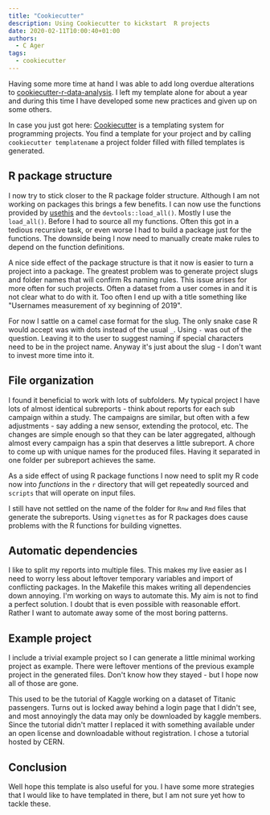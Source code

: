 ```yaml
---
title: "Cookiecutter"
description: Using Cookiecutter to kickstart  R projects
date: 2020-02-11T10:00:40+01:00
authors:
  - C Ager
tags:
  - cookiecutter
---
```


Having some more time at hand I was able to add long overdue alterations to [cookiecutter-r-data-analysis](https://github.com/bdcaf/cookiecutter-r-data-analysis).
I left my template alone for about a year and during this time I have developed some new practices and given up on some others.

<!--more-->

In case you just got here: [Cookiecutter](https://github.com/audreyr/cookiecutter) is a templating system for programming projects. 
You find a template for your project and by calling `cookiecutter templatename` a project folder filled with filled templates is generated.

## R package structure

I now try to stick closer to the R package folder structure.
Although I am not working on packages this brings a few benefits. 
I can now use the functions provided by [usethis](https://usethis.r-lib.org/) and the `devtools::load_all()`.
Mostly I use the `load_all()`. 
Before I had to source all my functions. Often this got in a tedious recursive task, or even worse I had to build a package just for the functions.
The downside being I now need to manually create make rules to depend on the function definitions.

A nice side effect of the package structure is that it now is easier to turn a project into a package.
The greatest problem was to generate project slugs and folder names that will confirm Rs naming rules.
This issue arises for more often for such projects. Often a dataset from a user comes in and it is not clear what to do with it. 
Too often I end up with a title something like "Usernames measurement of xy beginning of 2019".

For now I sattle on a camel case format for the slug. 
The only snake case R would accept was with dots instead of the usual `_`.
Using `-` was out of the question.
Leaving it to the user to suggest naming if special characters need to be in the project name. 
Anyway it's just about the slug - I don't want to invest more time into it.

## File organization

I found it beneficial to work with lots of subfolders.
My typical project I have lots of almost identical subreports - think about reports for each sub campaign within a study. 
The campaigns are similar, but often with a few adjustments - say adding a new sensor, extending the protocol, etc.
The changes are simple enough so that they can be later aggregated, although almost every campaign has a spin that deserves a little subreport.
A chore to come up with unique names for the produced files. 
Having it separated in one folder per subreport achieves the same.

As a side effect of using R package functions I now need to split my R code now into *functions* in the `r` directory that will get repeatedly sourced and `scripts` that will operate on input files.

I still have not settled on the name of the folder for `Rnw` and `Rmd` files that generate the subreports.
Using `vignettes` as for R packages does cause problems with the R functions for building vignettes. 


## Automatic dependencies

I like to split my reports into multiple files.
This makes my live easier as I need to worry less about leftover temporary variables and import of conflicting packages.
In the Makefile this makes writing all dependencies down annoying. 
I'm working on ways to automate this.
My aim is not to find a perfect solution.
I doubt that is even possible with reasonable effort.
Rather I want to automate away some of the most boring patterns.

## Example project

I include a trivial example project so I can generate a little minimal working project as example.
There were leftover mentions of the previous example project in the generated files.
Don't know how they stayed - but I hope now all of those are gone.

This used to be the tutorial of Kaggle working on a dataset of Titanic passengers. Turns out is locked away behind a login page that I didn't see, and most annoyingly the data may only be downloaded by kaggle members.
Since the tutorial didn't matter I replaced it with something available under an open license and downloadable without registration. 
I chose a tutorial hosted by CERN.


## Conclusion

Well hope this template is also useful for you. 
I have some more strategies that I would like to have templated in there, but I am not sure yet how to tackle these.
